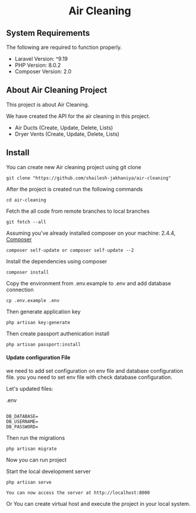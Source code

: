 <h1 align="center">Air Cleaning</h1>

## System Requirements

The following are required to function properly.

*   Laravel Version: ^9.19
*   PHP Version: 8.0.2
*   Composer Version: 2.0

## About Air Cleaning Project

This project is about Air Cleaning.

We have created the API for the air cleaning in this project.

- Air Ducts (Create, Update, Delete, Lists)
- Dryer Vents (Create, Update, Delete, Lists)

## Install

You can create new Air cleaning project using git clone

	git clone "https://github.com/shailesh-jakhaniya/air-cleaning"

After the project is created run the following commands

	cd air-cleaning

Fetch the all code from remote branches to local branches

	git fetch --all

Assuming you've already installed composer on your machine: 2.4.4, [Composer](https://getcomposer.org)

    composer self-update or composer self-update --2

Install the dependencies using composer

	composer install

Copy the environment from .env.example to .env and add database connection

    cp .env.example .env

Then generate application key

    php artisan key:generate

Then create passport authenication install

    php artisan passport:install

#### Update configuration File

we need to add set configuration on env file and database configuration file. you you need to set env file with check database configuration.

Let's updated files:

.env

```env

DB_DATABASE=
DB_USERNAME=
DB_PASSWORD=
```

Then run the migrations

    php artisan migrate

Now you can run project

Start the local development server

    php artisan serve

	You can now access the server at http://localhost:8000

Or You can create virtual host and execute the project in your local system.
